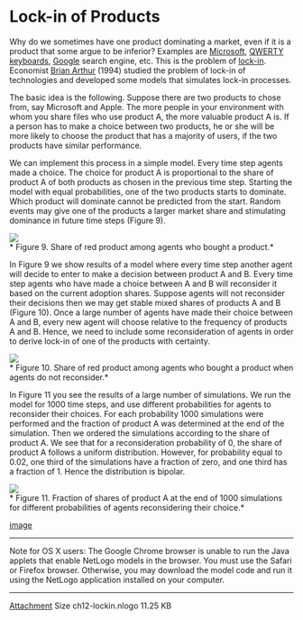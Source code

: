# Lock-in of Products
Why do we sometimes have one product dominating a market, even if it is a product that some argue to be inferior? Examples are [Microsoft](http://www.microsoft.com/en-us/default.aspx), [QWERTY keyboards](http://en.wikipedia.org/wiki/QWERTY), [Google](https://www.google.com/?gws_rd=ssl) search engine, etc. This is the problem of [lock-in](http://en.wikipedia.org/wiki/Vendor_lock-in). Economist [Brian Arthur](http://en.wikipedia.org/wiki/W._Brian_Arthur) (1994) studied the problem of lock-in of technologies and developed some models that simulates lock-in processes.

The basic idea is the following. Suppose there are two products to chose from, say Microsoft and Apple. The more people in your environment with whom you share files who use product A, the more valuable product A is. If a person has to make a choice between two products, he or she will be more likely to choose the product that has a majority of users, if the two products have similar performance.

We can implement this process in a simple model. Every time step agents made a choice. The choice for product A is proportional to the share of product A of both products as chosen in the previous time step. Starting the model with equal probabilities, one of the two products starts to dominate. Which product will dominate cannot be predicted from the start. Random events may give one of the products a larger market share and stimulating dominance in future time steps (Figure 9).

![](https://raw.githubusercontent.com/comses/intro-to-abm/master/assets/images/Ch_12_Fig_9.png)<br>*
Figure 9. Share of red product among agents who bought a product.*

In Figure 9 we show results of a model where every time step another agent will decide to enter to make a decision between product A and B. Every time step agents who have made a choice between A and B will reconsider it based on the current adoption shares. Suppose agents will not reconsider their decisions then we may get stable mixed shares of products A and B (Figure 10). Once a large number of agents have made their choice between A and B, every new agent will choose relative to the frequency of products A and B. Hence, we need to include some reconsideration of agents in order to derive lock-in of one of the products with certainty.

![](https://raw.githubusercontent.com/comses/intro-to-abm/master/assets/images/Ch_12_Fig_10.png)<br>*
Figure 10. Share of red product among agents who bought a product when agents do not reconsider.*

In Figure 11 you see the results of a large number of simulations. We run the model for 1000 time steps, and use different probabilities for agents to reconsider their choices. For each probability 1000 simulations were performed and the fraction of product A was determined at the end of the simulation. Then we ordered the simulations according to the share of product A. We see that for a reconsideration probability of 0, the share of product A follows a uniform distribution. However, for probability equal to 0.02, one third of the simulations have a fraction of zero, and one third has a fraction of 1. Hence the distribution is bipolar.

![](https://raw.githubusercontent.com/comses/intro-to-abm/master/assets/images/Ch_12_Fig_11.png)<br>*
Figure 11. Fraction of shares of product A at the end of 1000 simulations for different probabilities of agents reconsidering their choice.*

[image](https://www.openabm.org/book/33102/125-lock-products)
___
Note for OS X users: The Google Chrome browser is unable to run the Java applets that enable NetLogo models in the browser. You must use the Safari or Firefox browser. Otherwise, you may download the model code and run it using the NetLogo application installed on your computer.
___
[Attachment](https://www.openabm.org/files/books/3443/ch12-lockin.nlogo)	Size
 ch12-lockin.nlogo	11.25 KB
